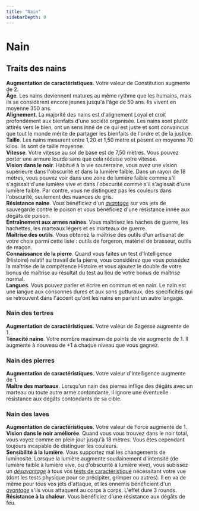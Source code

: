 ```yaml
---
title: "Nain"
sidebarDepth: 0
---
```

# Nain
## Traits des nains

**Augmentation de caractéristiques**. Votre valeur de Constitution augmente de 2.  
**Âge**. Les nains deviennent matures au même rythme que les humains, mais ils se considèrent encore jeunes jusqu'à l'âge de 50 ans. Ils vivent en moyenne 350 ans.  
**Alignement**. La majorité des nains est d'alignement Loyal et croit profondément aux bienfaits d'une société organisée. Les nains sont plutôt attirés vers le bien, ont un sens inné de ce qui est juste et sont convaincus que tout le monde mérite de partager les bienfaits de l'ordre et de la justice.  
**Taille**. Les nains mesurent entre 1,20 et 1,50 mètre et pèsent en moyenne 70 kilos. Ils sont de taille moyenne.  
**Vitesse**. Votre vitesse au sol de base est de 7,50 mètres. Vous pouvez porter une armure lourde sans que cela réduise votre vitesse.  
**Vision dans le noir**. Habitué à la vie souterraine, vous avez une vision supérieure dans l'obscurité et dans la lumière faible. Dans un rayon de 18 mètres, vous pouvez voir dans une zone de lumière faible comme s'il s'agissait d'une lumière vive et dans l'obscurité comme s'il s'agissait d'une lumière faible. Par contre, vous ne distinguez pas les couleurs dans l'obscurité, seulement des nuances de gris.  
**Résistance naine**. Vous bénéficiez d'un [_avantage_](/utiliser-les-caracteristiques/#avantage-et-desavantage) sur vos jets de sauvegarde contre le poison et vous bénéficiez d'une résistance innée aux dégâts de poison.  
**Entraînement aux armes naines**. Vous maîtrisez les haches de guerre, les hachettes, les marteaux légers et es marteaux de guerre.  
**Maîtrise des outils**. Vous obtenez la maîtrise des outils d'un artisanat de votre choix parmi cette liste : outils de forgeron, matériel de brasseur, outils de maçon.  
**Connaissance de la pierre**. Quand vous faites un test d'Intelligence (Histoire) relatif au travail de la pierre, vous considérez que vous possédez la maîtrise de la compétence Histoire et vous ajoutez le double de votre bonus de maîtrise au résultat du test au lieu de votre bonus de maîtrise normal.  
**Langues**. Vous pouvez parler et écrire en commun et en nain. Le nain est une langue aux consonnes dures et aux sons gutturaux, des spécificités qui se retrouvent dans l'accent qu'ont les nains en parlant un autre langage.

### Nain des tertres

**Augmentation de caractéristiques**. Votre valeur de Sagesse augmente de 1.  
**Ténacité naine**. Votre nombre maximum de points de vie augmente de 1. Il augmente à nouveau de +1 à chaque niveau que vous gagnez.

### Nain des pierres

**Augmentation de caractéristiques**. Votre valeur d'Intelligence augmente de 1.  
**Maître des marteaux**. Lorsqu'un nain des pierres inflige des dégâts avec un marteau ou toute autre arme contondante, il ignore une éventuelle résistance aux dégâts contondants de sa cible.

### Nain des laves

**Augmentation de caractéristiques**. Votre valeur de Force augmente de 1.  
**Vision dans le noir améliorée**. Quand vous vous trouvez dans le noir total, vous voyez comme en plein jour jusqu'à 18 mètres. Vous êtes cependant toujours incapable de distinguer les couleurs.  
**Sensibilité à la lumière**. Vous supportez mal les changements de luminosité. Lorsque la lumière augmente soudainement d'intensité (de lumière faible à lumière vive, ou d'obscurité à lumière vive), vous subissez un [_désavantage_](/utiliser-les-caracteristiques/#avantage-et-desavantage) à tous vos [tests de caractéristique](/utiliser-les-caracteristiques/#tests-de-caracteristique) nécessitant votre vue (dont les tests physique pour se précipiter, grimper ou autres). Il en va de même pour tous vos jets d'attaque, et les ennemis bénéficient d'un [_avantage_](/utiliser-les-caracteristiques/#avantage-et-desavantage) s'ils vous attaquent au corps à corps. L'effet dure 3 rounds.  
**Résistance à la chaleur**. Vous bénéficiez d'une résistance aux dégâts de feu.
